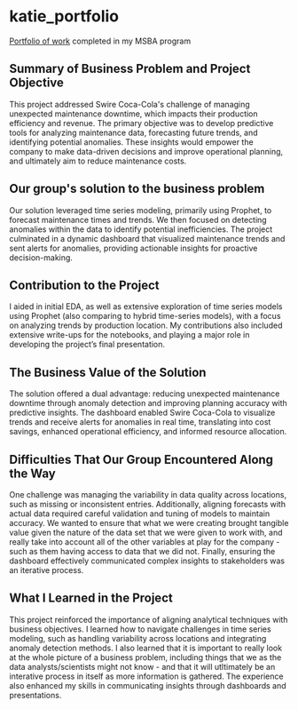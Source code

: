 # katie_portfolio
[Portfolio of work](https://github.com/katieoconnor181/katie_portfolio) completed in my MSBA program

## Summary of Business Problem and Project Objective
This project addressed Swire Coca-Cola's challenge of managing unexpected maintenance downtime, which impacts their production efficiency and revenue. The primary objective was to develop predictive tools for analyzing maintenance data, forecasting future trends, and identifying potential anomalies. These insights would empower the company to make data-driven decisions and improve operational planning, and ultimately aim to reduce maintenance costs.

## Our group's solution to the business problem
Our solution leveraged time series modeling, primarily using Prophet, to forecast maintenance times and trends. We then focused on detecting anomalies within the data to identify potential inefficiencies. The project culminated in a dynamic dashboard that visualized maintenance trends and sent alerts for anomalies, providing actionable insights for proactive decision-making.

## Contribution to the Project
I aided in initial EDA, as well as extensive exploration of time series models using Prophet (also comparing to hybrid time-series models), with a focus on analyzing trends by production location. My contributions also included extensive write-ups for the notebooks, and playing a major role in developing the project’s final presentation.

## The Business Value of the Solution
The solution offered a dual advantage: reducing unexpected maintenance downtime through anomaly detection and improving planning accuracy with predictive insights. The dashboard enabled Swire Coca-Cola to visualize trends and receive alerts for anomalies in real time, translating into cost savings, enhanced operational efficiency, and informed resource allocation.

## Difficulties That Our Group Encountered Along the Way
One challenge was managing the variability in data quality across locations, such as missing or inconsistent entries. Additionally, aligning forecasts with actual data required careful validation and tuning of models to maintain accuracy. We wanted to ensure that what we were creating brought tangible value given the nature of the data set that we were given to work with, and really take into account all of the other variables at play for the company - such as them having access to data that we did not. Finally, ensuring the dashboard effectively communicated complex insights to stakeholders was an iterative process.

## What I Learned in the Project
This project reinforced the importance of aligning analytical techniques with business objectives. I learned how to navigate challenges in time series modeling, such as handling variability across locations and integrating anomaly detection methods. I also learned that it is important to really look at the whole picture of a business problem, including things that we as the data analysts/scientists might not know - and that it will utltimately be an interative process in itself as more information is gathered. The experience also enhanced my skills in communicating insights through dashboards and presentations.
